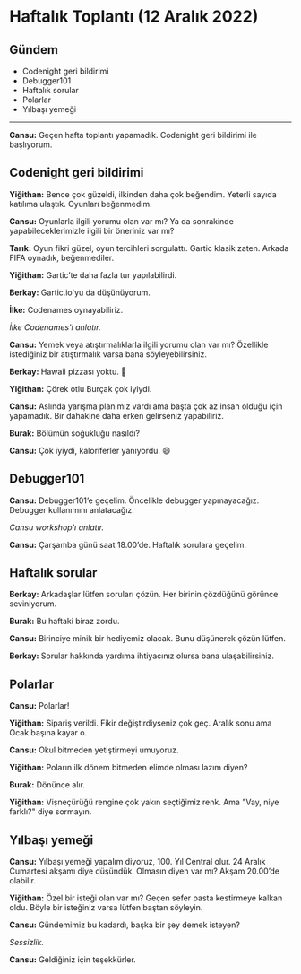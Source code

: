 # Haftalık Toplantı (12 Aralık 2022)

## Gündem

- Codenight geri bildirimi
- Debugger101
- Haftalık sorular
- Polarlar
- Yılbaşı yemeği 

---

**Cansu:** Geçen hafta toplantı yapamadık. Codenight geri bildirimi ile başlıyorum. 

## Codenight geri bildirimi

**Yiğithan:** Bence çok güzeldi, ilkinden daha çok beğendim. Yeterli sayıda katılıma ulaştık. Oyunları beğenmedim.

**Cansu:** Oyunlarla ilgili yorumu olan var mı? Ya da sonrakinde yapabileceklerimizle ilgili bir öneriniz var mı?

**Tarık:** Oyun fikri güzel, oyun tercihleri sorgulattı. Gartic klasik zaten. Arkada FIFA oynadık, beğenmediler.

**Yiğithan:** Gartic’te daha fazla tur yapılabilirdi. 

**Berkay:** Gartic.io'yu da düşünüyorum. 

**İlke:** Codenames oynayabiliriz.

*İlke Codenames'i anlatır.*

**Cansu:** Yemek veya atıştırmalıklarla ilgili yorumu olan var mı? Özellikle istediğiniz bir atıştırmalık varsa bana söyleyebilirsiniz.

**Berkay:** Hawaii pizzası yoktu. 🙁️

**Yiğithan:** Çörek otlu Burçak çok iyiydi.

**Cansu:** Aslında yarışma planımız vardı ama başta çok az insan olduğu için yapamadık. Bir dahakine daha erken gelirseniz yapabiliriz.

**Burak:** Bölümün soğukluğu nasıldı?

**Cansu:** Çok iyiydi, kaloriferler yanıyordu. 😄️

## Debugger101

**Cansu:** Debugger101’e geçelim. Öncelikle debugger yapmayacağız. Debugger kullanımını anlatacağız.

*Cansu workshop'ı anlatır.*

**Cansu:** Çarşamba günü saat 18.00’de. Haftalık sorulara geçelim.

## Haftalık sorular

**Berkay:** Arkadaşlar lütfen soruları çözün. Her birinin çözdüğünü görünce seviniyorum.

**Burak:** Bu haftaki biraz zordu.

**Cansu:** Birinciye minik bir hediyemiz olacak. Bunu düşünerek çözün lütfen.

**Berkay:** Sorular hakkında yardıma ihtiyacınız olursa bana ulaşabilirsiniz.

## Polarlar

**Cansu:** Polarlar!

**Yiğithan:** Sipariş verildi. Fikir değiştirdiyseniz çok geç. Aralık sonu ama Ocak başına kayar o.

**Cansu:** Okul bitmeden yetiştirmeyi umuyoruz.

**Yiğithan:** Poların ilk dönem bitmeden elimde olması lazım diyen?

**Burak:** Dönünce alır.

**Yiğithan:** Vişneçürüğü rengine çok yakın seçtiğimiz renk. Ama "Vay, niye farklı?" diye sormayın.

## Yılbaşı yemeği

**Cansu:** Yılbaşı yemeği yapalım diyoruz, 100. Yıl Central olur. 24 Aralık Cumartesi akşamı diye düşündük. Olmasın diyen var mı? Akşam 20.00’de olabilir.

**Yiğithan:** Özel bir isteği olan var mı? Geçen sefer pasta kestirmeye kalkan oldu. Böyle bir isteğiniz varsa lütfen baştan söyleyin. 

**Cansu:** Gündemimiz bu kadardı, başka bir şey demek isteyen?

*Sessizlik.*

**Cansu:** Geldiğiniz için teşekkürler.
